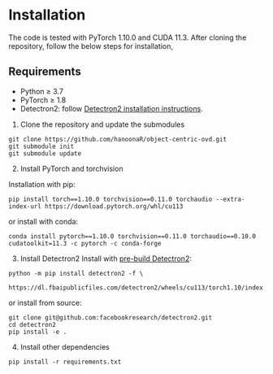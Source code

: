 # Installation
The code is tested with PyTorch 1.10.0 and CUDA 11.3. After cloning the repository, follow the below steps for installation,

## Requirements
- Python ≥ 3.7
- PyTorch ≥ 1.8
- Detectron2: follow [Detectron2 installation instructions](https://detectron2.readthedocs.io/tutorials/install.html).

1. Clone the repository and update the submodules
```shell
git clone https://github.com/hanoonaR/object-centric-ovd.git
git submodule init
git submodule update
```

2. Install PyTorch and torchvision

Installation with pip:
```shell
pip install torch==1.10.0 torchvision==0.11.0 torchaudio --extra-index-url https://download.pytorch.org/whl/cu113
```
or install with conda: 
```shell
conda install pytorch==1.10.0 torchvision==0.11.0 torchaudio==0.10.0 cudatoolkit=11.3 -c pytorch -c conda-forge
```
3. Install Detectron2
Install with [pre-build Detectron2](https://detectron2.readthedocs.io/en/latest/tutorials/install.html#install-pre-built-detectron2-linux-only):
```shell
python -m pip install detectron2 -f \
  https://dl.fbaipublicfiles.com/detectron2/wheels/cu113/torch1.10/index.html
```
or install from source:
```shell
git clone git@github.com:facebookresearch/detectron2.git
cd detectron2
pip install -e .
```
4. Install other dependencies
```shell
pip install -r requirements.txt
```